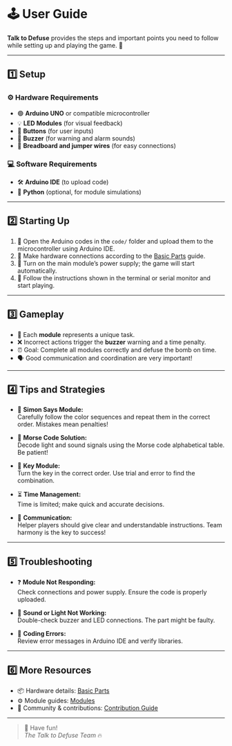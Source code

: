 # 🕹️ User Guide

**Talk to Defuse** provides the steps and important points you need to follow while setting up and playing the game. 🚀

---

## 1️⃣ Setup

### ⚙️ Hardware Requirements
- 🟢 **Arduino UNO** or compatible microcontroller  
- 💡 **LED Modules** (for visual feedback)  
- 🔘 **Buttons** (for user inputs)  
- 🔔 **Buzzer** (for warning and alarm sounds)  
- 🔌 **Breadboard and jumper wires** (for easy connections)  

### 💻 Software Requirements
- 🛠️ **Arduino IDE** (to upload code)  
- 🐍 **Python** (optional, for module simulations)  

---

## 2️⃣ Starting Up

1. 📂 Open the Arduino codes in the `code/` folder and upload them to the microcontroller using Arduino IDE.  
2. 🔗 Make hardware connections according to the [Basic Parts](essentialcomponents.md) guide.  
3. 🔋 Turn on the main module’s power supply; the game will start automatically.  
4. 💬 Follow the instructions shown in the terminal or serial monitor and start playing.  

---

## 3️⃣ Gameplay

- 🧩 Each **module** represents a unique task.  
- ❌ Incorrect actions trigger the **buzzer** warning and a time penalty.  
- ⏰ Goal: Complete all modules correctly and defuse the bomb on time.  
- 🗣️ Good communication and coordination are very important!  

---

## 4️⃣ Tips and Strategies

- 🎨 **Simon Says Module:**  
  Carefully follow the color sequences and repeat them in the correct order. Mistakes mean penalties!  

- 📡 **Morse Code Solution:**  
  Decode light and sound signals using the Morse code alphabetical table. Be patient!  

- 🔑 **Key Module:**  
  Turn the key in the correct order. Use trial and error to find the combination.  

- ⏳ **Time Management:**  
  Time is limited; make quick and accurate decisions.  

- 📢 **Communication:**  
  Helper players should give clear and understandable instructions. Team harmony is the key to success!  

---

## 5️⃣ Troubleshooting

- ❓ **Module Not Responding:**  
  Check connections and power supply. Ensure the code is properly uploaded.  

- 🔕 **Sound or Light Not Working:**  
  Double-check buzzer and LED connections. The part might be faulty.  

- 🐞 **Coding Errors:**  
  Review error messages in Arduino IDE and verify libraries.  

---

## 6️⃣ More Resources

- 📦 Hardware details: [Basic Parts](essentialcomponents.md)  
- ⚙️ Module guides: [Modules](modules/modules-list.md)  
- 🤝 Community & contributions: [Contribution Guide](contributing.md)  

---

> 🎉 Have fun!  
> *The Talk to Defuse Team* 🔥



